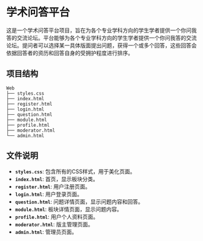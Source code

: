 # 学术问答平台

这是一个学术问答平台项目，旨在为各个专业学科方向的学生学者提供一个你问我答的交流论坛。平台能够为各个专业学科方向的学生学者提供一个你问我答的交流论坛。提问者可以选择某一具体版面提出问题，获得一个或多个回答，这些回答会依据回答者的资历和回答自身的受拥护程度进行排序。

## 项目结构
```
Web
├── styles.css
├── index.html
├── register.html
├── login.html
├── question.html
├── module.html
├── profile.html
├── moderator.html
└── admin.html
```

## 文件说明
- **`styles.css`**: 包含所有的CSS样式，用于美化页面。
- **`index.html`**: 首页，显示板块分类。
- **`register.html`**: 用户注册页面。
- **`login.html`**: 用户登录页面。
- **`question.html`**: 问题详情页面，显示问题内容和回答。
- **`module.html`**: 板块详情页面，显示问题内容。
- **`profile.html`**: 用户个人资料页面。
- **`moderator.html`**: 版主管理页面。
- **`admin.html`**: 管理员页面。